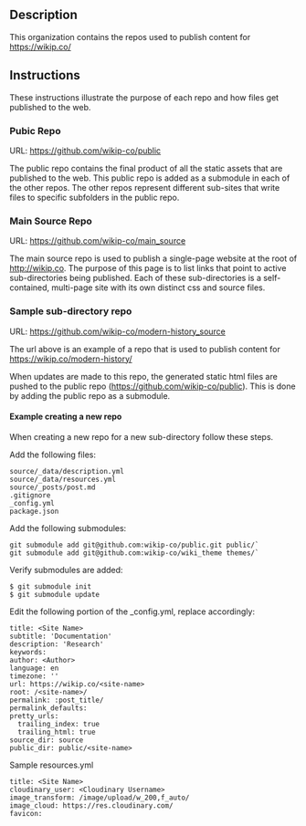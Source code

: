 ## Description

This organization contains the repos used to publish content for https://wikip.co/

## Instructions

These instructions illustrate the purpose of each repo and how files get published to the web.

### Pubic Repo

URL: https://github.com/wikip-co/public

The public repo contains the final product of all the static assets that are published to the web. This public repo is added as a submodule in each of the other repos.  The other repos represent different sub-sites that write files to specific subfolders in the public repo.

### Main Source Repo

URL: https://github.com/wikip-co/main_source

The main source repo is used to publish a single-page website at the root of http://wikip.co.  The purpose of this page is to list links that point to active sub-directories being published.  Each of these sub-directories is a self-contained, multi-page site with its own distinct css and source files.

### Sample sub-directory repo

URL: https://github.com/wikip-co/modern-history_source

The url above is an example of a repo that is used to publish content for https://wikip.co/modern-history/

When updates are made to this repo, the generated static html files are pushed to the public repo (https://github.com/wikip-co/public).  This is done by adding the public repo as a submodule.

#### Example creating a new repo

When creating a new repo for a new sub-directory follow these steps. 

Add the following files:
```
source/_data/description.yml
source/_data/resources.yml
source/_posts/post.md
.gitignore
_config.yml
package.json
```
Add the following submodules:
```
git submodule add git@github.com:wikip-co/public.git public/`
git submodule add git@github.com:wikip-co/wiki_theme themes/`
```
Verify submodules are added:
```
$ git submodule init
$ git submodule update
```
Edit the following portion of the _config.yml, replace <variables> accordingly:
```
title: <Site Name>
subtitle: 'Documentation'
description: 'Research'
keywords:
author: <Author>
language: en
timezone: ''
url: https://wikip.co/<site-name>
root: /<site-name>/
permalink: :post_title/
permalink_defaults:
pretty_urls:
  trailing_index: true
  trailing_html: true
source_dir: source
public_dir: public/<site-name>
```
Sample resources.yml
```
title: <Site Name>
cloudinary_user: <Cloudinary Username>
image_transform: /image/upload/w_200,f_auto/
image_cloud: https://res.cloudinary.com/
favicon:
```
